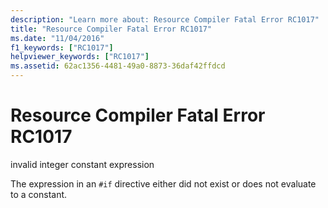 ```yaml
---
description: "Learn more about: Resource Compiler Fatal Error RC1017"
title: "Resource Compiler Fatal Error RC1017"
ms.date: "11/04/2016"
f1_keywords: ["RC1017"]
helpviewer_keywords: ["RC1017"]
ms.assetid: 62ac1356-4481-49a0-8873-36daf42ffdcd
---
```

# Resource Compiler Fatal Error RC1017

invalid integer constant expression

The expression in an `#if` directive either did not exist or does not evaluate to a constant.
